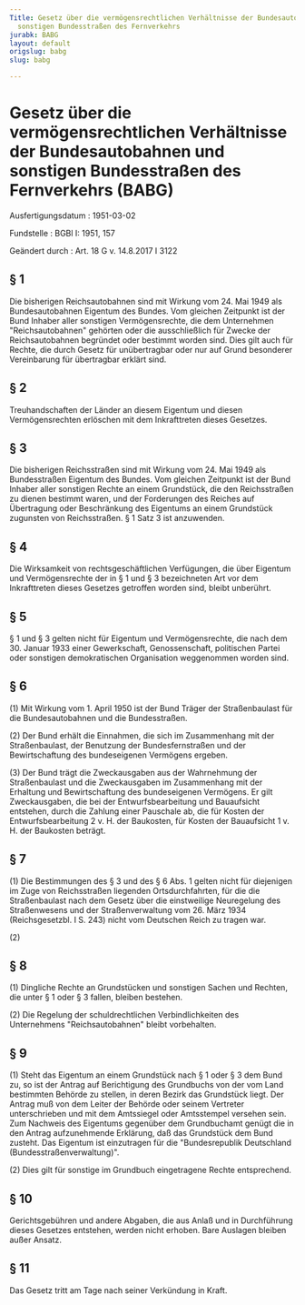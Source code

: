 ```yaml
---
Title: Gesetz über die vermögensrechtlichen Verhältnisse der Bundesautobahnen und
  sonstigen Bundesstraßen des Fernverkehrs
jurabk: BABG
layout: default
origslug: babg
slug: babg

---
```


# Gesetz über die vermögensrechtlichen Verhältnisse der Bundesautobahnen und sonstigen Bundesstraßen des Fernverkehrs (BABG)

Ausfertigungsdatum
:   1951-03-02

Fundstelle
:   BGBl I: 1951, 157

Geändert durch
:   Art. 18 G v. 14.8.2017 I 3122


## § 1

Die bisherigen Reichsautobahnen sind mit Wirkung vom 24. Mai 1949 als
Bundesautobahnen Eigentum des Bundes. Vom gleichen Zeitpunkt ist der
Bund Inhaber aller sonstigen Vermögensrechte, die dem Unternehmen
"Reichsautobahnen" gehörten oder die ausschließlich für Zwecke der
Reichsautobahnen begründet oder bestimmt worden sind. Dies gilt auch
für Rechte, die durch Gesetz für unübertragbar oder nur auf Grund
besonderer Vereinbarung für übertragbar erklärt sind.


## § 2

Treuhandschaften der Länder an diesem Eigentum und diesen
Vermögensrechten erlöschen mit dem Inkrafttreten dieses Gesetzes.


## § 3

Die bisherigen Reichsstraßen sind mit Wirkung vom 24. Mai 1949 als
Bundesstraßen Eigentum des Bundes. Vom gleichen Zeitpunkt ist der Bund
Inhaber aller sonstigen Rechte an einem Grundstück, die den
Reichsstraßen zu dienen bestimmt waren, und der Forderungen des
Reiches auf Übertragung oder Beschränkung des Eigentums an einem
Grundstück zugunsten von Reichsstraßen. § 1 Satz 3 ist anzuwenden.


## § 4

Die Wirksamkeit von rechtsgeschäftlichen Verfügungen, die über
Eigentum und Vermögensrechte der in § 1 und § 3 bezeichneten Art vor
dem Inkrafttreten dieses Gesetzes getroffen worden sind, bleibt
unberührt.


## § 5

§ 1 und § 3 gelten nicht für Eigentum und Vermögensrechte, die nach
dem 30. Januar 1933 einer Gewerkschaft, Genossenschaft, politischen
Partei oder sonstigen demokratischen Organisation weggenommen worden
sind.


## § 6

(1) Mit Wirkung vom 1. April 1950 ist der Bund Träger der
Straßenbaulast für die Bundesautobahnen und die Bundesstraßen.

(2) Der Bund erhält die Einnahmen, die sich im Zusammenhang mit der
Straßenbaulast, der Benutzung der Bundesfernstraßen und der
Bewirtschaftung des bundeseigenen Vermögens ergeben.

(3) Der Bund trägt die Zweckausgaben aus der Wahrnehmung der
Straßenbaulast und die Zweckausgaben im Zusammenhang mit der Erhaltung
und Bewirtschaftung des bundeseigenen Vermögens. Er gilt
Zweckausgaben, die bei der Entwurfsbearbeitung und Bauaufsicht
entstehen, durch die Zahlung einer Pauschale ab, die für Kosten der
Entwurfsbearbeitung 2 v. H. der Baukosten, für Kosten der Bauaufsicht
1 v. H. der Baukosten beträgt.


## § 7

(1) Die Bestimmungen des § 3 und des § 6 Abs. 1 gelten nicht für
diejenigen im Zuge von Reichsstraßen liegenden Ortsdurchfahrten, für
die die Straßenbaulast nach dem Gesetz über die einstweilige
Neuregelung des Straßenwesens und der Straßenverwaltung vom 26. März
1934 (Reichsgesetzbl. I S. 243) nicht vom Deutschen Reich zu tragen
war.

(2)


## § 8

(1) Dingliche Rechte an Grundstücken und sonstigen Sachen und Rechten,
die unter § 1 oder § 3 fallen, bleiben bestehen.

(2) Die Regelung der schuldrechtlichen Verbindlichkeiten des
Unternehmens "Reichsautobahnen" bleibt vorbehalten.


## § 9

(1) Steht das Eigentum an einem Grundstück nach § 1 oder § 3 dem Bund
zu, so ist der Antrag auf Berichtigung des Grundbuchs von der vom Land
bestimmten Behörde zu stellen, in deren Bezirk das Grundstück liegt.
Der Antrag muß von dem Leiter der Behörde oder seinem Vertreter
unterschrieben und mit dem Amtssiegel oder Amtsstempel versehen sein.
Zum Nachweis des Eigentums gegenüber dem Grundbuchamt genügt die in
den Antrag aufzunehmende Erklärung, daß das Grundstück dem Bund
zusteht. Das Eigentum ist einzutragen für die "Bundesrepublik
Deutschland (Bundesstraßenverwaltung)".

(2) Dies gilt für sonstige im Grundbuch eingetragene Rechte
entsprechend.


## § 10

Gerichtsgebühren und andere Abgaben, die aus Anlaß und in Durchführung
dieses Gesetzes entstehen, werden nicht erhoben. Bare Auslagen bleiben
außer Ansatz.


## § 11

Das Gesetz tritt am Tage nach seiner Verkündung in Kraft.

